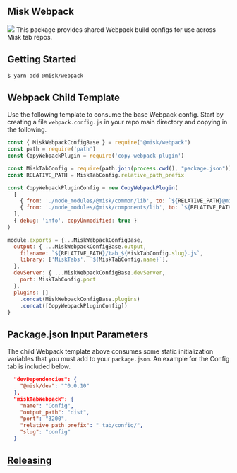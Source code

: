 Misk Webpack
---
![](https://raw.githubusercontent.com/square/misk/master/misk.png)
This package provides shared Webpack build configs for use across Misk tab repos.

Getting Started
---
```bash
$ yarn add @misk/webpack
```

Webpack Child Template
---
Use the following template to consume the base Webpack config. Start by creating a file `webpack.config.js` in your repo main directory and copying in the following.

```Javascript
const { MiskWebpackConfigBase } = require("@misk/webpack")
const path = require('path')
const CopyWebpackPlugin = require('copy-webpack-plugin')

const MiskTabConfig = require(path.join(process.cwd(), "package.json")).miskTabWebpack
const RELATIVE_PATH = MiskTabConfig.relative_path_prefix

const CopyWebpackPluginConfig = new CopyWebpackPlugin(
  [
    { from: './node_modules/@misk/common/lib', to: `${RELATIVE_PATH}@misk/`},
    { from: './node_modules/@misk/components/lib', to: `${RELATIVE_PATH}@misk/`}
  ], 
  { debug: 'info', copyUnmodified: true }
)

module.exports = {...MiskWebpackConfigBase,
  output: { ...MiskWebpackConfigBase.output,
    filename: `${RELATIVE_PATH}/tab_${MiskTabConfig.slug}.js`,
    library: ['MiskTabs', `${MiskTabConfig.name}`],
  },
  devServer: { ...MiskWebpackConfigBase.devServer,
    port: MiskTabConfig.port
  },
  plugins: []
    .concat(MiskWebpackConfigBase.plugins)
    .concat([CopyWebpackPluginConfig])
}
```

Package.json Input Parameters
---
The child Webpack template above consumes some static initialization variables that you must add to your `package.json`. An example for the Config tab is included below.

```JSON
  "devDependencies": {
    "@misk/dev": "^0.0.10"
  },
  "miskTabWebpack": {
    "name": "Config",
    "output_path": "dist",
    "port": "3200",
    "relative_path_prefix": "_tab/config/",
    "slug": "config"
  }
```

[Releasing](https://github.com/square/misk/blob/master/misk/web/%40misk/RELEASING.md)
---